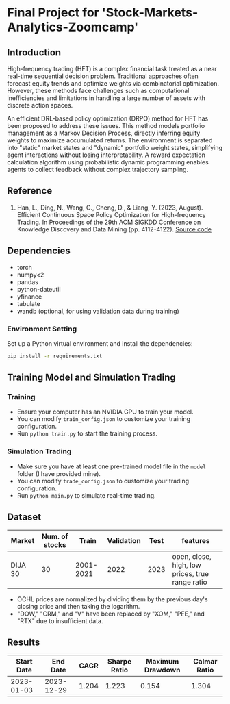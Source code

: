 # Final Project for 'Stock-Markets-Analytics-Zoomcamp'

## Introduction
High-frequency trading (HFT) is a complex financial task treated as a near real-time sequential decision problem. Traditional approaches often forecast equity trends and optimize weights via combinatorial optimization. However, these methods face challenges such as computational inefficiencies and limitations in handling a large number of assets with discrete action spaces.

An efficient DRL-based policy optimization (DRPO) method for HFT has been proposed to address these issues. This method models portfolio management as a Markov Decision Process, directly inferring equity weights to maximize accumulated returns. The environment is separated into "static" market states and "dynamic" portfolio weight states, simplifying agent interactions without losing interpretability. A reward expectation calculation algorithm using probabilistic dynamic programming enables agents to collect feedback without complex trajectory sampling.

## Reference
1. Han, L., Ding, N., Wang, G., Cheng, D., & Liang, Y. (2023, August). Efficient Continuous Space Policy Optimization for High-frequency Trading. In Proceedings of the 29th ACM SIGKDD Conference on Knowledge Discovery and Data Mining (pp. 4112-4122). [Source code](https://github.com/finint/DRPO)


## Dependencies
- torch
- numpy<2
- pandas
- python-dateutil
- yfinance
- tabulate
- wandb (optional, for using validation data during training)

### Environment Setting
Set up a Python virtual environment and install the dependencies:
```bash
pip install -r requirements.txt
```

## Training Model and Simulation Trading

### Training
- Ensure your computer has an NVIDIA GPU to train your model.
- You can modify `train_config.json` to customize your training configuration.
- Run ```python train.py``` to start the training process.

### Simulation Trading
- Make sure you have at least one pre-trained model file in the `model` folder (I have provided mine).
- You can modify `trade_config.json` to customize your trading configuration.
- Run ```python main.py``` to simulate real-time trading.

## Dataset

| Market | Num. of stocks | Train   | Validation | Test    | features                                        |
|--------|----------------|------------|------------|---------|-------------------------------------------------|
| DIJA 30| 30             | 2001-2021  | 2022       | 2023| open, close, high, low prices, true range ratio |

- OCHL prices are normalized by dividing them by the previous day's closing price and then taking the logarithm.
-  "DOW," "CRM," and "V" have been replaced by "XOM," "PFE," and "RTX" due to insufficient data.

## Results

| Start Date | End Date   | CAGR  | Sharpe Ratio | Maximum Drawdown | Calmar Ratio |
|------------|------------|-------|--------------|------------------|--------------|
| 2023-01-03 | 2023-12-29 | 1.204 | 1.223        | 0.154            | 1.304        |

  

